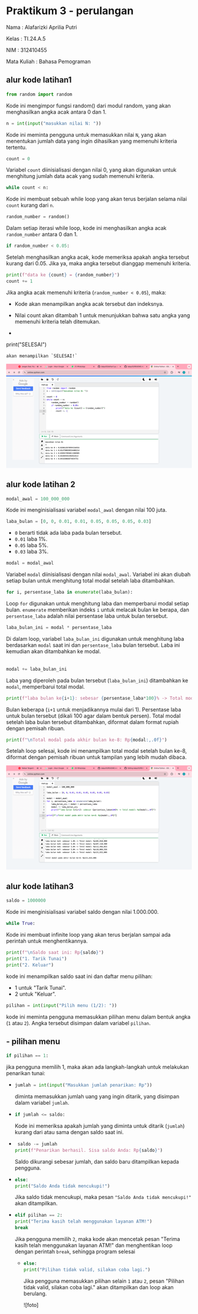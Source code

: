 # Praktikum 3 - perulangan

Nama : Alafarizki Aprilia Putri

Kelas : TI.24.A.5

NIM : 312410455

Mata Kuliah : Bahasa Pemograman

## alur kode latihan1

```python
from random import random
```
Kode ini mengimpor fungsi random() dari modul random, yang akan menghasilkan angka acak antara 0 dan 1.

```python
n = int(input("masukkan nilai N: "))
```
Kode ini meminta pengguna untuk memasukkan nilai `N`, yang akan menentukan jumlah data yang ingin dihasilkan yang memenuhi kriteria tertentu.

```python
count = 0
```
Variabel `count` diinisialisasi dengan nilai 0, yang akan digunakan untuk menghitung jumlah data acak yang sudah memenuhi kriteria.

```python
while count < n:
```
Kode ini membuat sebuah while loop yang akan terus berjalan selama nilai `count` kurang dari `n`.

```python
random_number = random()
```
Dalam setiap iterasi while loop, kode ini menghasilkan angka acak `random_number` antara 0 dan 1.

```python
if random_number < 0.05:
```
Setelah menghasilkan angka acak, kode memeriksa apakah angka tersebut kurang dari 0.05. Jika ya, maka angka tersebut dianggap memenuhi kriteria.

```python
print(f"data ke {count} = {random_number}")
count += 1
```
Jika angka acak memenuhi kriteria (`random_number < 0.05`), maka:

- Kode akan menampilkan angka acak tersebut dan indeksnya.
- Nilai count akan ditambah 1 untuk menunjukkan bahwa satu angka yang memenuhi kriteria telah ditemukan.

- ```python
print("SELESAI")
```
akan menampilkan `SELESAI!`
```
![foto](https://github.com/aprilia55/photo/blob/f491f139ddf141e9877f3e2b9f544fde4d17fccd/Screen%20Shot%202024-11-04%20at%2011.24.53.png)

## alur kode latihan 2

```python
modal_awal = 100_000_000
```
Kode ini menginisialisasi variabel `modal_awal` dengan nilai 100 juta.

```python
laba_bulan = [0, 0, 0.01, 0.01, 0.05, 0.05, 0.05, 0.03]
```
- `0` berarti tidak ada laba pada bulan tersebut.
- `0.01` laba 1%.
- `0.05` laba 5%.
- `0.03` laba 3%.

```python
modal = modal_awal
```
Variabel `modal` diinisialisasi dengan nilai `modal_awal`. Variabel ini akan diubah setiap bulan untuk menghitung total modal setelah laba ditambahkan.

```python
for i, persentase_laba in enumerate(laba_bulan):
```

Loop `for` digunakan untuk menghitung laba dan memperbarui modal setiap bulan. `enumerate` memberikan indeks `i` untuk melacak bulan ke berapa, dan `persentase_laba` adalah nilai persentase laba untuk bulan tersebut.

```python
laba_bulan_ini = modal * persentase_laba
```

Di dalam loop, variabel `laba_bulan_ini` digunakan untuk menghitung laba berdasarkan `modal` saat ini dan `persentase_laba` bulan tersebut. Laba ini kemudian akan ditambahkan ke modal.
```python

modal += laba_bulan_ini
```
Laba yang diperoleh pada bulan tersebut (`laba_bulan_ini`) ditambahkan ke `modal`, memperbarui total modal.

```python
print(f"laba bulan ke{i+1}: sebesar {persentase_laba*100}% -> Total modal: Rp{modal:,.0f}")
```

Bulan keberapa (`i+1` untuk menjadikannya mulai dari 1).
Persentase laba untuk bulan tersebut (dikali 100 agar dalam bentuk persen).
Total modal setelah laba bulan tersebut ditambahkan, diformat dalam format rupiah dengan pemisah ribuan.

```python
print(f"\nTotal modal pada akhir bulan ke-8: Rp{modal:,.0f}")
```
Setelah loop selesai, kode ini menampilkan total modal setelah bulan ke-8, diformat dengan pemisah ribuan untuk tampilan yang lebih mudah dibaca.

![foto](https://github.com/aprilia55/labpy03/blob/e8c8d3657882695d3911aa4434b7b69afdde5993/Screen%20Shot%202024-11-04%20at%2011.38.51.png)

## alur kode latihan3

```python
saldo = 1000000
```
Kode ini menginisialisasi variabel saldo dengan nilai 1.000.000. 

```python
while True:
```
Kode ini membuat infinite loop yang akan terus berjalan sampai ada perintah untuk menghentikannya.

```python
print(f"\nSaldo saat ini: Rp{saldo}")
print("1. Tarik Tunai")
print("2. Keluar")
```
 kode ini menampilkan saldo saat ini dan daftar menu pilihan:

- 1 untuk "Tarik Tunai".
- 2 untuk "Keluar".

```python
pilihan = int(input("Pilih menu (1/2): "))
```
kode ini meminta pengguna memasukkan pilihan menu dalam bentuk angka (`1` atau `2`). Angka tersebut disimpan dalam variabel `pilihan`.

## - pilihan menu

```python
if pilihan == 1:
```
jika pengguna memilih 1, maka akan ada langkah-langkah untuk melakukan penarikan tunai:
  - ```python
    jumlah = int(input("Masukkan jumlah penarikan: Rp"))
    ```
    diminta memasukkan jumlah uang yang ingin ditarik, yang  disimpan dalam variabel `jumlah`.
   - ```python
     if jumlah <= saldo:
     ```
     Kode ini memeriksa apakah jumlah yang diminta untuk ditarik (`jumlah`) kurang dari atau sama dengan saldo saat ini.
      
   - ```python
      saldo -= jumlah
     print(f"Penarikan berhasil. Sisa saldo Anda: Rp{saldo}")
     ```
     Saldo dikurangi sebesar jumlah, dan saldo baru ditampilkan kepada pengguna.
  - ```python
    else:
    print("Saldo Anda tidak mencukupi!")
      ```
    Jika saldo tidak mencukupi, maka pesan `"Saldo Anda tidak mencukupi!"` akan ditampilkan.
  - ```python
    elif pilihan == 2:
    print("Terima kasih telah menggunakan layanan ATM!")
    break
    ```
    Jika pengguna memilih `2`, maka kode akan mencetak pesan "Terima kasih telah menggunakan layanan ATM!" dan menghentikan loop dengan perintah `break`, sehingga program selesai
    - ```python
      else:
      print("Pilihan tidak valid, silakan coba lagi.")
      ```
      Jika pengguna memasukkan pilihan selain `1` atau `2`, pesan "Pilihan tidak valid, silakan coba lagi." akan ditampilkan dan loop akan berulang.

      ![foto]


